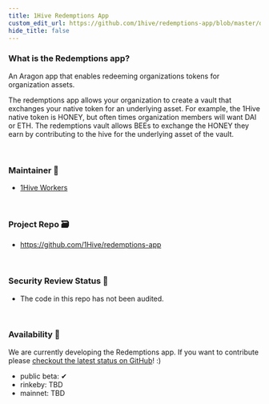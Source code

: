 ```yaml
---
title: 1Hive Redemptions App
custom_edit_url: https://github.com/1hive/redemptions-app/blob/master/docs/overview.md
hide_title: false
---
```

<!-- This file is generated by /website/scripts/sync-util.js - changes will be overwritten! -->

### What is the Redemptions app?

An Aragon app that enables redeeming organizations tokens for organization assets.

The redemptions app allows your organization to create a vault that exchanges your native token for an underlying asset. For example, the 1Hive native token is HONEY, but often times organization members will want DAI or ETH. The redemptions vault allows BEEs to exchange the HONEY they earn by contributing to the hive for the underlying asset of the vault.

<br>

### Maintainer 🚧
- [1Hive Workers](https://1hive.org/docs/contribute/projects-tasks.html#expectations-of-workers)

<br>

### Project Repo 🗃️
- https://github.com/1Hive/redemptions-app

<br>

### Security Review Status 🚨
- The code in this repo has not been audited.

<br>

### Availability 🐲
We are currently developing the Redemptions app. If you want to contribute please [checkout the latest status on GitHub](https://github.com/1Hive/redemptions)! :)
- public beta: ✔
- rinkeby: TBD
- mainnet: TBD

<br>
